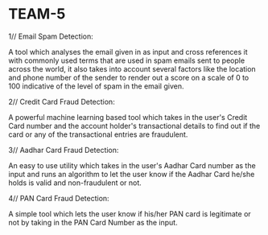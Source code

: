 # TEAM-5

1// Email Spam Detection: 

A tool which analyses the email given in as input and cross references it with commonly used terms 
that are used in spam emails sent to people across the world, it also takes into account several factors
like the location and phone number of the sender to render out a score on a scale of 0 to 100 indicative 
of the level of spam in the email given.

2// Credit Card Fraud Detection:

A powerful machine learning based tool which takes in the user's Credit Card number and the account 
holder's transactional details to find out if the card or any of the transactional entries are fraudulent.

3// Aadhar Card Fraud Detection:

An easy to use utility which takes in the user's Aadhar Card number as the input and runs an algorithm
to let the user know if the Aadhar Card he/she holds is valid and non-fraudulent or not.

4// PAN Card Fraud Detection:

A simple tool which lets the user know if his/her PAN card is legitimate or not by taking in the PAN Card Number as the input.
